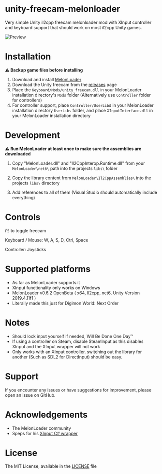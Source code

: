 # unity-freecam-melonloader
Very simple Unity il2cpp freecam melonloader mod with XInput controller and keyboard support that should work on most il2cpp Unity games.

![Preview](media/preview.gif)


# Installation
**⚠️ Backup game files before installing**
1. Download and install [MelonLoader](https://github.com/LavaGang/MelonLoader)
2. Download the Unity freecam from the [releases](https://github.com/oiyl/unity-freecam-melonloader/releases/) page
3. Place the `Keyboard/Mods/unity_freecam.dll` in your MelonLoader installation directory's `Mods` folder (Alternatively use `Controller` folder for controllers)
4. For controller support, place `Controller/UserLib`s in your MelonLoader installation directory `UserLibs` folder, and place `XInputInterface.dll` in your MelonLoader installation directory


# Development
**⚠️ Run MelonLoader at least once to make sure the assemblies are downloaded**
1. Copy "MelonLoader.dll" and "Il2CppInterop.Runtime.dll" from your `MelonLoader\net6\` path into the projects `libs\` folder

2. Copy the library content from `MelonLoader\Il2CppAssemblies\` into the projects `libs\` directory

3. Add references to all of them (Visual Studio should automatically include everything)

# Controls
`F5` to toggle freecam

Keyboard / Mouse: W, A, S, D, Ctrl, Space

Controller: Joysticks

# Supported platforms
* As far as MelonLoader supports it 
* XInput functionality only works on Windows 
* MelonLoader v0.6.2 OpenBeta ( x64, Il2cpp, net6, Unity Version 2019.4.11f1 )
* Literally made this just for Digimon World: Next Order

# Notes
* Should lock input yourself if needed, Will Be Done One Day™
* If using a controller on Steam, disable SteamInput as this disables XInput and the XInput wrapper will not work
* Only works with an XInput controller. switching out the library for another (Such as SDL2 for DirectInput) should be easy.

# Support
If you encounter any issues or have suggestions for improvement, please open an issue on GitHub.

# Acknowledgements
* The MelonLoader community
* Speps for his [XInput C# wrapper](https://github.com/speps/XInputDotNet)  

# License
The MIT License, available in the [LICENSE](https://github.com/oiyl/unity-freecam-melonloader/blob/master/LICENSE) file
